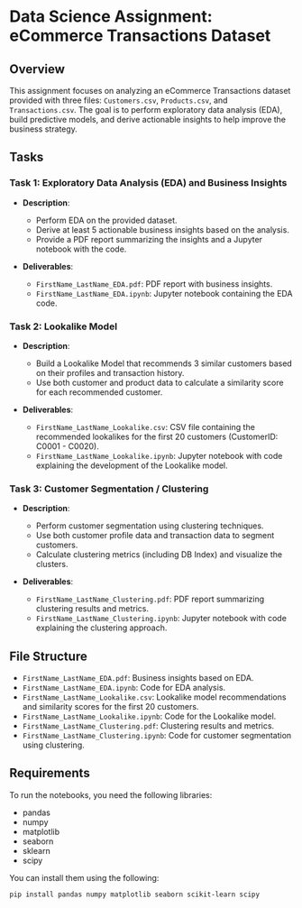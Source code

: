 # Data Science Assignment: eCommerce Transactions Dataset

## Overview
This assignment focuses on analyzing an eCommerce Transactions dataset provided with three files: `Customers.csv`, `Products.csv`, and `Transactions.csv`. The goal is to perform exploratory data analysis (EDA), build predictive models, and derive actionable insights to help improve the business strategy.

## Tasks

### Task 1: Exploratory Data Analysis (EDA) and Business Insights
- **Description**: 
  - Perform EDA on the provided dataset.
  - Derive at least 5 actionable business insights based on the analysis.
  - Provide a PDF report summarizing the insights and a Jupyter notebook with the code.
  
- **Deliverables**:
  - `FirstName_LastName_EDA.pdf`: PDF report with business insights.
  - `FirstName_LastName_EDA.ipynb`: Jupyter notebook containing the EDA code.

### Task 2: Lookalike Model
- **Description**: 
  - Build a Lookalike Model that recommends 3 similar customers based on their profiles and transaction history.
  - Use both customer and product data to calculate a similarity score for each recommended customer.
  
- **Deliverables**:
  - `FirstName_LastName_Lookalike.csv`: CSV file containing the recommended lookalikes for the first 20 customers (CustomerID: C0001 - C0020).
  - `FirstName_LastName_Lookalike.ipynb`: Jupyter notebook with code explaining the development of the Lookalike model.

### Task 3: Customer Segmentation / Clustering
- **Description**: 
  - Perform customer segmentation using clustering techniques.
  - Use both customer profile data and transaction data to segment customers.
  - Calculate clustering metrics (including DB Index) and visualize the clusters.
  
- **Deliverables**:
  - `FirstName_LastName_Clustering.pdf`: PDF report summarizing clustering results and metrics.
  - `FirstName_LastName_Clustering.ipynb`: Jupyter notebook with code explaining the clustering approach.

## File Structure
- `FirstName_LastName_EDA.pdf`: Business insights based on EDA.
- `FirstName_LastName_EDA.ipynb`: Code for EDA analysis.
- `FirstName_LastName_Lookalike.csv`: Lookalike model recommendations and similarity scores for the first 20 customers.
- `FirstName_LastName_Lookalike.ipynb`: Code for the Lookalike model.
- `FirstName_LastName_Clustering.pdf`: Clustering results and metrics.
- `FirstName_LastName_Clustering.ipynb`: Code for customer segmentation using clustering.

## Requirements
To run the notebooks, you need the following libraries:
- pandas
- numpy
- matplotlib
- seaborn
- sklearn
- scipy

You can install them using the following:
```bash
pip install pandas numpy matplotlib seaborn scikit-learn scipy
